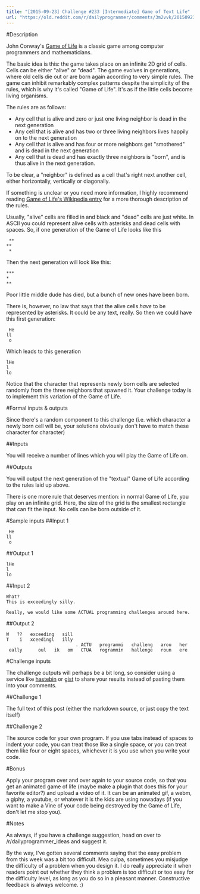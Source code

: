 ```yaml
---
title: "[2015-09-23] Challenge #233 [Intermediate] Game of Text Life"
url: "https://old.reddit.com/r/dailyprogrammer/comments/3m2vvk/20150923_challenge_233_intermediate_game_of_text/"
---
```


#Description

John Conway's [Game of Life](https://en.wikipedia.org/wiki/Conway%27s_Game_of_Life) is a classic game among computer programmers and mathematicians. 

The basic idea is this: the game takes place on an infinite 2D grid of cells. Cells can be either "alive" or "dead". The game evolves in generations, where old cells die out or are born again according to very simple rules. The game can inhibit remarkably complex patterns despite the simplicity of the rules, which is why it's called "Game of Life". It's as if the little cells become living organisms. 

The rules are as follows: 

 * Any cell that is alive and zero or just one living neighbor is dead in the next generation
 * Any cell that is alive and has two or three living neighbors lives happily on to the next generation
 * Any cell that is alive and has four or more neighbors get "smothered" and is dead in the next generation
 * Any cell that is dead and has exactly three neighbors is "born", and is thus alive in the next generation. 

To be clear, a "neighbor" is defined as a cell that's right next another cell, either horizontally, vertically or diagonally.

If something is unclear or you need more information, I highly recommend reading [Game of Life's Wikipedia entry](https://en.wikipedia.org/wiki/Conway%27s_Game_of_Life) for a more thorough description of the rules. 

Usually, "alive" cells are filled in and black and "dead" cells are just white. In ASCII you could represent alive cells with asterisks and dead cells with spaces. So, if one generation of the Game of Life looks like this

     **
    **
     *

Then the next generation will look like this: 

    ***
    * 
    ** 

Poor little middle dude has died, but a bunch of new ones have been born. 

There is, however, no law that says that the alive cells *have* to be represented by asterisks. It could be any text, really. So then we could have this first generation: 

     He
    ll
     o

Which leads to this generation

    lHe
    l 
    lo

Notice that the character that represents newly born cells are selected randomly from the three neighbors that spawned it.
Your challenge today is to implement this variation of the Game of Life. 

#Formal inputs & outputs

Since there's a random component to this challenge (i.e. which character a newly born cell will be, your solutions obviously don't have to match these character for character)

##Inputs

You will receive a number of lines which you will play the Game of Life on.

##Outputs

You will output the next generation of the "textual" Game of Life according to the rules laid up above.

There is one more rule that deserves mention: in normal Game of Life, you play on an infinite grid. Here, the size of the grid is the smallest rectangle that can fit the input. No cells can be born outside of it. 

#Sample inputs
##Input 1

     He
    ll
     o

##Output 1

    lHe
    l 
    lo

##Input 2

    What? 
    This is exceedingly silly. 
    
    Really, we would like some ACTUAL programming challenges around here. 

##Output 2

    W   ??   exceeding   sill
    T    i   xceedingl   illy
                              . ACTU   programmi   challeng   arou   her
     eally      oul   ik   om   CTUA   rogrammin   hallenge   roun   ere



#Challenge inputs

The challenge outputs will perhaps be a bit long, so consider using a service like [hastebin](http://hastebin.com) or  [gist](http://gist.github.com) to share your results instead of pasting them into your comments. 

##Challenge 1

The full text of this post (either the markdown source, or just copy the text itself)

##Challenge 2

The source code for your own program. If you use tabs instead of spaces to indent your code, you can treat those like a single space, or you can treat them like four or eight spaces, whichever it is you use when you write your code. 

#Bonus

Apply your program over and over again to your source code, so that you get an animated game of life (maybe make a plugin that does this for your favorite editor?) and upload a video of it. It can be an animated gif, a webm, a giphy, a youtube, or whatever it is the kids are using nowadays (if you want to make a Vine of your code being destroyed by the Game of Life, don't let me stop you). 


#Notes

As always, if you have a challenge suggestion, head on over to /r/dailyprogrammer_ideas and suggest it. 

By the way, I've gotten several comments saying that the easy problem from this week was a bit too difficult. Mea culpa, sometimes you misjudge the difficulty of a problem when you design it. I do really appreciate it when readers point out whether they think a problem is too difficult or too easy for the difficulty level, as long as you do so in a pleasant manner. Constructive feedback is always welcome. :)